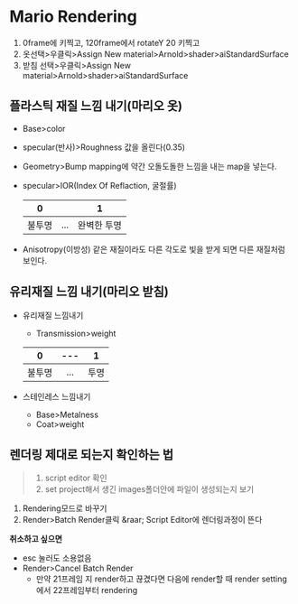 # Mario Rendering

1. 0frame에 키찍고, 120frame에서 rotateY 20 키찍고
1. 옷선택>우클릭>Assign New material>Arnold>shader>aiStandardSurface
1. 받침 선택>우클릭>Assign New material>Arnold>shader>aiStandardSurface
## 플라스틱 재질 느낌 내기(마리오 옷)
  - Base>color
  - specular(반사)>Roughness 값을 올린다(0.35)
  - Geometry>Bump mapping에 약간 오돌도돌한 느낌을 내는 map을 넣는다.
  - specular>IOR(Index Of Reflaction, 굴절률)
  
    |0| |1|
    |:--------:|:--:|:--------:|
    |불투명| ...|완벽한 투명|
    
  - Anisotropy(이방성)
같은 재질이라도 다른 각도로 빛을 받게 되면 다른 재질처럼 보인다.

## 유리재질 느낌 내기(마리오 받침)
  - 유리재질 느낌내기
    - Transmission>weight
  
    |0|---|1|
    |:--------:|:--:|:--------:|
    |불투명|...|투명|
    
  - 스테인레스 느낌내기
    - Base>Metalness
    - Coat>weight
   
## 렌더링 제대로 되는지 확인하는 법
> 1. script editor 확인
> 2. set project해서 생긴 images폴더안에 파일이 생성되는지 보기

1. Rendering모드로 바꾸기
1. Render>Batch Render클릭 &raar; Script Editor에 렌더링과정이 뜬다

**취소하고 싶으면**
- esc 눌러도 소용없음
- Render>Cancel Batch Render
    - 만약 21프레임 지 render하고 끊겼다면 다음에 render할 때 render setting에서 22프레임부터 rendering

